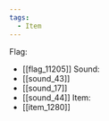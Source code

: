 ```yaml
---
tags:
  - Item
---
```

Flag:
- [[flag_11205]]
Sound:
- [[sound_43]]
- [[sound_17]]
- [[sound_44]]
Item:
- [[item_1280]]
